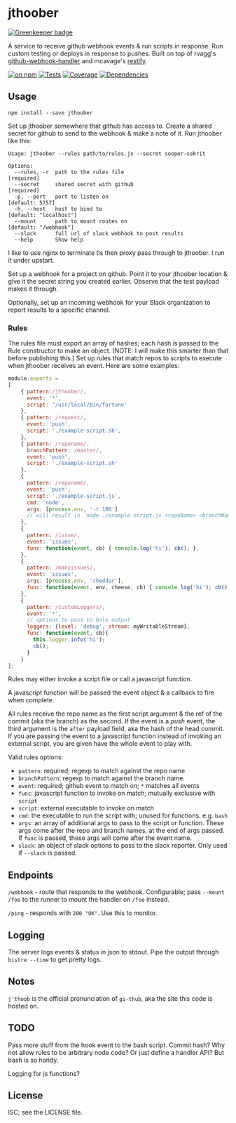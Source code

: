 # jthoober

[![Greenkeeper badge](https://badges.greenkeeper.io/ceejbot/jthoober.svg)](https://greenkeeper.io/)

A service to receive github webhook events & run scripts in response. Run custom testing or deploys in response to pushes. Built on top of rvagg's [github-webhook-handler](https://github.com/rvagg/github-webhook-handler) and mcavage's [restify](http://mcavage.me/node-restify/).

[![on npm](https://img.shields.io/npm/v/jthoober.svg?style=flat)](https://www.npmjs.org/package/jthoober)  [![Tests](https://img.shields.io/travis/ceejbot/jthoober.svg?style=flat)](http://travis-ci.org/ceejbot/jthoober)  [![Coverage](https://img.shields.io/coveralls/ceejbot/jthoober.svg?style=flat)](https://coveralls.io/github/ceejbot/jthoober?branch=master) [![Dependencies](https://img.shields.io/david/ceejbot/jthoober.svg?style=flat)](https://david-dm.org/ceejbot/jthoober)

## Usage

`npm install --save jthoober`

Set up jthoober somewhere that github has access to. Create a shared secret for github to send to the webhook & make a note of it. Run jthoober like this:

```shell
Usage: jthoober --rules path/to/rules.js --secret sooper-sekrit

Options:
  --rules, -r  path to the rules file                         [required]
  --secret     shared secret with github                      [required]
  -p, --port   port to listen on                              [default: 5757]
  -h, --host   host to bind to                                [default: "localhost"]
  --mount      path to mount routes on                        [default: "/webhook"]
  --slack      full url of slack webhook to post results
  --help       Show help
```

I like to use nginx to terminate tls then proxy pass through to jthoober. I run it under upstart.

Set up a webhook for a project on github. Point it to your jthoober location & give it the secret string you created earlier. Observe that the test payload makes it through.

Optionally, set up an incoming webhook for your Slack organization to report results to a specific channel.

### Rules

The rules file must export an array of hashes; each hash is passed to the Rule constructor to make an object. (NOTE: I will make this smarter than that before publishing this.) Set up rules that match repos to scripts to execute when jthoober receives an event. Here are some examples:

```javascript
module.exports =
[
    { pattern:/jthoober/,
      event: '*',
      script: '/usr/local/bin/fortune'
    },
    { pattern: /request/,
      event: 'push',
      script: './example-script.sh',
    },
    { pattern: /reponame/,
      branchPattern: /master/,
      event: 'push',
      script: './example-script.sh'
    },
    {
      pattern: /reponame/,
      event: 'push',
      script: './example-script.js',
      cmd: 'node',
      args: [process.env, '-t 100']
      // will result in `node ./example-script.js <repoName> <branchName> <env> -t 100`
    },
    {
      pattern: /issue/,
      event: 'issues',
      func: function(event, cb) { console.log('hi'); cb(); },
    },
    {
      pattern: /manyissues/,
      event: 'issues',
      args: [process.env, 'cheddar'],
      func: function(event, env, cheese, cb) { console.log('hi'); cb(); }
    },
    {
      pattern: /customLoggers/,
      event: '*',
      // options to pass to bole.output
      loggers: {level: 'debug', stream: myWritableStream},
      func: function(event, cb){
        this.logger.info('hi');
        cb();
      }
    }
];
```

Rules may either invoke a script file or call a javascript function.

A javascript function will be passed the event object & a callback to fire when complete.

All rules receive the repo name as the first script argument & the ref of the commit (aka the branch) as the second. If the event is a *push* event, the third argument is the `after` payload field, aka the hash of the head commit. If you are passing the event to a javascript function instead of invoking an external script, you are given have the whole event to play with.

Valid rules options:

* `pattern`: required; regexp to match against the repo name
* `branchPattern`: regexp to match against the branch name.
* `event`: required; github event to match on; `*` matches all events
* `func`: javascript function to invoke on match; mutually exclusive with `script`
* `script`: external executable to invoke on match
* `cmd`: the executable to run the script with; unused for functions. e.g. `bash`
* `args`: an array of additional args to pass to the script or function. These args come after the repo and branch names, at the end of args passed. If `func` is passed, these args will come after the event name.
* `slack`: an object of slack options to pass to the slack reporter. Only used if `--slack` is passed.

## Endpoints

`/webhook` - route that responds to the webhook. Configurable; pass `--mount /foo` to the runner to mount the handler on `/foo` instead.

`/ping` - responds with `200 "OK"`. Use this to monitor.

## Logging

The server logs events & status in json to stdout. Pipe the output through `bistre --time` to get pretty logs.

## Notes

`j'thoob` is the official pronunciation of `gi-thub`, aka the site this code is hosted on.

## TODO

Pass more stuff from the hook event to the bash script. Commit hash? Why not allow rules to be arbitrary node code? Or just define a handler API? But bash is so handy.

Logging for js functions?

## License

ISC; see the LICENSE file.
